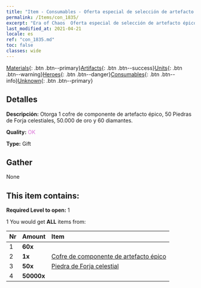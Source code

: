 ```yaml
---
title: "Item - Consumables - Oferta especial de selección de artefacto épico"
permalink: /Items/con_1835/
excerpt: "Era of Chaos  Oferta especial de selección de artefacto épico"
last_modified_at: 2021-04-21
locale: es
ref: "con_1835.md"
toc: false
classes: wide
---
```

 [Materials](/es/Items/){: .btn .btn--primary}[Artifacts](/es/Items/Artifacts/){: .btn .btn--success}[Units](/es/Items/Units/){: .btn .btn--warning}[Heroes](/es/Items/Heroes/){: .btn .btn--danger}[Consumables](/es/Items/Consumables/){: .btn .btn--info}[Unknown](/es/Items/Unknown/){: .btn .btn--primary}

## Detalles
 **Descripción:** Otorga 1 cofre de componente de artefacto épico, 50 Piedras de Forja celestiales, 50.000 de oro y 60 diamantes.

 **Quality:** <span style="color: #DA70D6">OK</span>

 **Type:** Gift

## Gather

  None

## This item contains:

 **Required Level to open:** 1

 1 You would get **ALL** items  from:

  | Nr | Amount |     Item    |
  |:---|:-------|:------------|
  | 1 |  **60x** | <i class="fas fa-gem"/> |  | 
  | 2 |  **1x** | [Cofre de componente de artefacto épico](/es/Items/con_1836/) |  | 
  | 3 |  **50x** | [Piedra de Forja celestial](/es/Items/art_188/) |  | 
  | 4 |  **50000x** | <i class="fas fa-coins"/> |  | 
